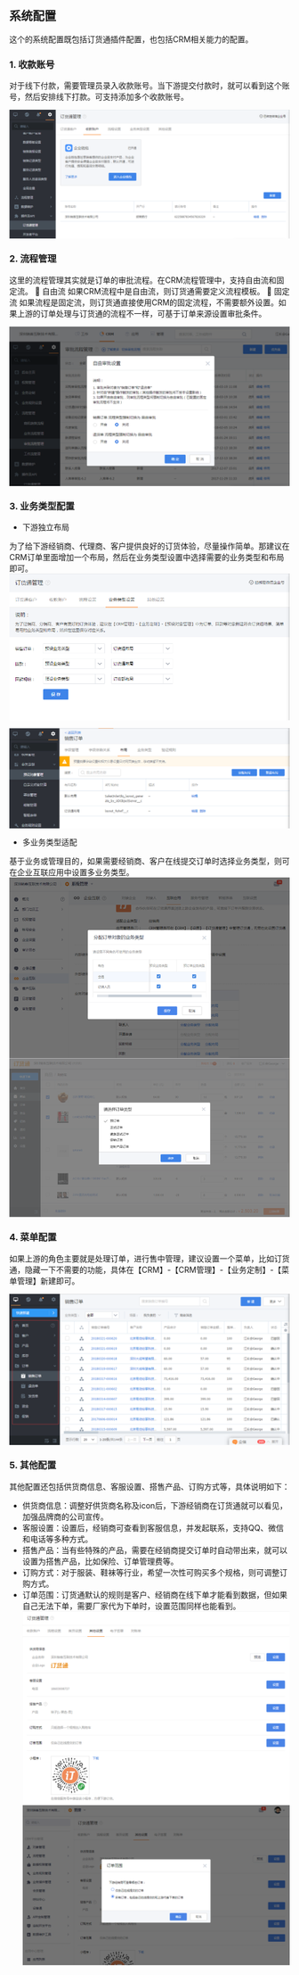 ## 系统配置

这个的系统配置既包括订货通插件配置，也包括CRM相关能力的配置。

### 1. 收款账号
对于线下付款，需要管理员录入收款账号。当下游提交付款时，就可以看到这个账号，然后安排线下打款。可支持添加多个收款账号。

 <img src="image/收款账号.png"  alt="logo" align=center /> <br/>
 

### 2. 流程管理

这里的流程管理其实就是订单的审批流程。在CRM流程管理中，支持自由流和固定流。
	自由流
如果CRM流程中是自由流，则订货通需要定义流程模板。
	固定流
如果流程是固定流，则订货通直接使用CRM的固定流程，不需要额外设置。如果上游的订单处理与订货通的流程不一样，可基于订单来源设置审批条件。


 <img src="image/订单流程切换.png"  alt="logo" align=center /> <br/>

### 3. 业务类型配置
- 下游独立布局

为了给下游经销商、代理商、客户提供良好的订货体验，尽量操作简单。那建议在CRM订单里面增加一个布局，然后在业务类型设置中选择需要的业务类型和布局即可。
 <img src="image/业务类型配置.png"  alt="logo" align=center /> <br/>

 <img src="image/订单业务类型.png"  alt="logo" align=center /> <br/>
 
 - 多业务类型适配
 
 基于业务或管理目的，如果需要经销商、客户在线提交订单时选择业务类型，则可在企业互联应用中设置多业务类型。
 <img src="image/互联平台-多业务类型配置.png"  alt="logo" align=center /> <br/>
 <img src="image/选择业务类型.png"  alt="logo" align=center /> <br/>

### 4. 菜单配置
如果上游的角色主要就是处理订单，进行售中管理，建议设置一个菜单，比如订货通，隐藏一下不需要的功能，具体在【CRM】-【CRM管理】-【业务定制】-【菜单管理】新建即可。

 <img src="image/菜单配置.png"  alt="logo" align=center /> <br/>
 
 
 ### 5. 其他配置
其他配置还包括供货商信息、客服设置、搭售产品、订购方式等，具体说明如下：
- 供货商信息：调整好供货商名称及icon后，下游经销商在订货通就可以看见，加强品牌商的公司宣传。
- 客服设置：设置后，经销商可查看到客服信息，并发起联系，支持QQ、微信和电话等多种方式。
- 搭售产品：当有些特殊的产品，需要在经销商提交订单时自动带出来，就可以设置为搭售产品，比如保险、订单管理费等。
- 订购方式：对于服装、鞋袜等行业，希望一次性可购买多个规格，则可调整订购方式。
- 订单范围：订货通默认的规则是客户、经销商在线下单才能看到数据，但如果自己无法下单，需要厂家代为下单时，设置范围同样也能看到。
 <img src="image/其他配置.png"  alt="logo" align=center /> <br/>
 <img src="image/其他配置-订单范围.png"  alt="logo" align=center /> <br/>